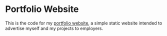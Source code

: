 # Portfolio Website
This is the code for my [portfolio website](jennycpero.github.io), a simple static website intended to advertise myself and my projects to employers.
